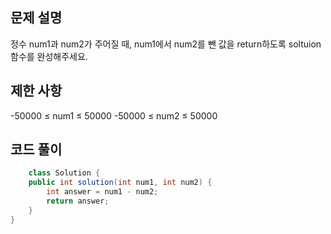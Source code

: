 ## 문제 설명
정수 num1과 num2가 주어질 때, num1에서 num2를 뺀 값을 return하도록 soltuion 함수를 완성해주세요.

## 제한 사항
-50000 ≤ num1 ≤ 50000
-50000 ≤ num2 ≤ 50000


## 코드 풀이
```java
	class Solution {
    public int solution(int num1, int num2) {
        int answer = num1 - num2;
        return answer;
    }
}
```
